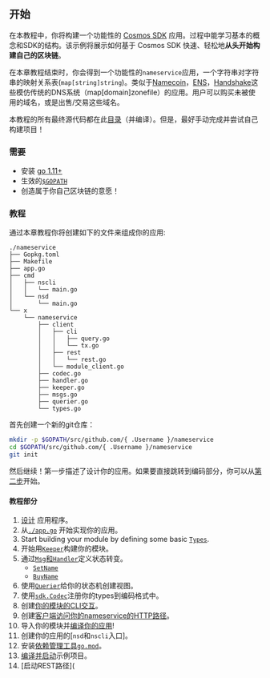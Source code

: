 ## 开始

在本教程中，你将构建一个功能性的 [Cosmos SDK](https://github.com/cosmos/cosmos-sdk/) 应用。过程中能学习基本的概念和SDK的结构。该示例将展示如何基于 Cosmos SDK 快速、轻松地**从头开始构建自己的区块链**。

在本章教程结束时，你会得到一个功能性的`nameservice`应用，一个字符串对字符串的映射关系表(`map[string]string`)。类似于[Namecoin](https://namecoin.org/)，[ENS](https://ens.domains/)，[Handshake](https://handshake.org/)这些模仿传统的DNS系统（map[domain]zonefile）的应用。用户可以购买未被使用的域名，或是出售/交易这些域名。

本教程的所有最终源代码都在此[目录](https://github.com/cosmos/sdk-application-tutorial)（并编译）。但是，最好手动完成并尝试自己构建项目！

### 需要

- 安装 [go 1.11+](https://golang.org/doc/install)
- 生效的[`$GOPATH`](https://github.com/golang/go/wiki/SettingGOPATH)
- 创造属于你自己区块链的意愿！

### 教程

通过本章教程你将创建如下的文件来组成你的应用:

```
./nameservice
├── Gopkg.toml
├── Makefile
├── app.go
├── cmd
│   ├── nscli
│   │   └── main.go
│   └── nsd
│       └── main.go
└── x
    └── nameservice
        ├── client
        │   ├── cli
        │   │   ├── query.go
        │   │   └── tx.go
        │   ├── rest
        │   │   └── rest.go
        │   └── module_client.go
        ├── codec.go
        ├── handler.go
        ├── keeper.go
        ├── msgs.go
        ├── querier.go
        └── types.go
```

首先创建一个新的git仓库：

```bash
mkdir -p $GOPATH/src/github.com/{ .Username }/nameservice
cd $GOPATH/src/github.com/{ .Username }/nameservice
git init
```

然后继续！第一步描述了设计你的应用。如果要直接跳转到编码部分，你可以从[第二步]()开始。

#### 教程部分

1.  [设计](./01-app-design.md) 应用程序。
2. 从[`./app.go`](./02-app-init.md) 开始实现你的应用。
3. Start building your module by defining some basic [`Types`](./03-types.md).
4. 开始用[`Keeper`]()构建你的模块。
5. 通过[`Msg`和`Handler`]()定义状态转变。
   - [`SetName`]()
   - [`BuyName`]()
6. 使用[`Querier`]()给你的状态机创建视图。
7. 使用[`sdk.Codec`]()注册你的types到编码格式中。
8. 创建[你的模块的CLI交互]()。
9. 创建[客户端访问你的nameservice的HTTP路径]()。
10. 导入你的模块并[编译你的应用]()!
11. 创建你的应用的[`nsd`和`nscli`入口]。
12. 安装[依赖管理工具`go.mod`]()。
13. [编译并启动]()示例项目。
14. [启动REST路径](